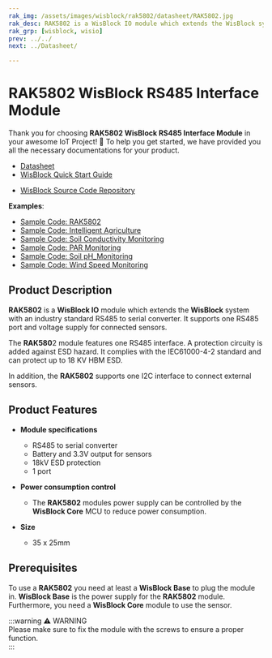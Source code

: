 ```yaml
---
rak_img: /assets/images/wisblock/rak5802/datasheet/RAK5802.jpg
rak_desc: RAK5802 is a WisBlock IO module which extends the WisBlock system with an industry standard RS485 to serial converter. It supports one RS485 port and voltage supply for connected sensors.
rak_grp: [wisblock, wisio]
prev: ../../
next: ../Datasheet/

---
```


# RAK5802 WisBlock RS485 Interface Module

Thank you for choosing **RAK5802 WisBlock RS485 Interface Module** in your awesome IoT Project! 🎉 To help you get started, we have provided you all the necessary documentations for your product.

* [Datasheet](../Datasheet/)
* <a href="../../Quickstart/" target="_blank">WisBlock Quick Start Guide</a>
<!---* [WisBlock Quick Start Guide](../../Quickstart/)-->
* [WisBlock Source Code Repository](https://github.com/RAKWireless/WisBlock/)

**Examples**:

* [Sample Code: RAK5802](https://github.com/RAKWireless/WisBlock/tree/master/examples/sensors/RAK5802_RS485)
* [Sample Code: Intelligent Agriculture](https://github.com/RAKWireless/WisBlock/tree/master/examples/solutions/Inteligence_Agriculture)
* [Sample Code: Soil Conductivity Monitoring](https://github.com/RAKWireless/WisBlock/tree/master/examples/solutions/Soil_Conductivity_Monitoring)
* [Sample Code: PAR Monitoring](https://github.com/RAKWireless/WisBlock/tree/master/examples/solutions/PAR_Monitoring)
* [Sample Code: Soil pH_Monitoring](https://github.com/RAKWireless/WisBlock/tree/master/examples/solutions/Soil_pH_Monitoring) 
* [Sample Code: Wind Speed Monitoring](https://github.com/RAKWireless/WisBlock/tree/master/examples/solutions/Wind_Speed_Monitoring) 


## Product Description

**RAK5802** is a **WisBlock IO** module which extends the **WisBlock** system with an industry standard RS485 to serial converter. It supports one RS485 port and voltage supply for connected sensors.    

The **RAK580**2 module features one RS485 interface. A protection circuity is added against ESD hazard. It complies with the IEC61000-4-2 standard and can protect up to 18 KV HBM ESD.    

In addition, the **RAK5802** supports one I2C interface to connect external sensors.

<!--
The RAK5802 module is part of the WisBlock series, specifically, it is one of the modules that belongs to the WisIO category. This module was designed to be part of a production-ready IoT solution in a modular way, and must be combined with a WisCore and a WisBase module.

The RAK5802 is a RS485 ModBus extension module that allows users to provide IoT connectivity to a new/existing solution with RS485 interface. This module converts the RS485 signals into UART signals. These signals are collected by a MCU located inside of a WisCore module for further data transmission. 

The RAK5802 module features one RS485 interface. Inside, a protection circuity is added to protect against ESD hazard. The RAK5802 module complies with the IEC61000-4-2 standard and can protect up to 18 KV HBM ESD.

In addition, the RAK5802 supports one I2C interface, customer can use this I2C interface to connect external sensors.
-->

## Product Features

* **Module specifications**    
    * RS485 to serial converter    
    * Battery and 3.3V output for sensors    
    * 18kV ESD protection    
    * 1 port    

* **Power consumption control**    
    * The **RAK5802** modules power supply can be controlled by the **WisBlock Core** MCU to reduce power consumption.    

* **Size**
    * 35 x 25mm 

## Prerequisites

To use a **RAK5802** you need at least a **WisBlock Base** to plug the module in. **WisBlock Base** is the power supply for the **RAK5802** module. Furthermore, you need a **WisBlock Core** module to use the sensor.  

:::warning ⚠️ WARNING    
Please make sure to fix the module with the screws to ensure a proper function.   
:::